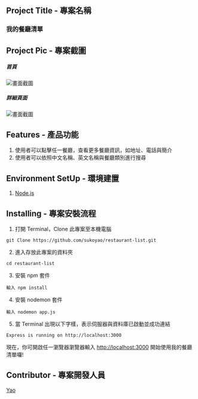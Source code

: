 ## Project Title - 專案名稱

 ### 我的餐廳清單 

## Project Pic - 專案截圖
##### 首頁
![畫面截圖](https://imgur.com/fmycxEv.png)

##### 詳細頁面
![畫面截圖](https://imgur.com/x1Cuw7h.png)

## Features - 產品功能

1. 使用者可以點擊任一餐廳，查看更多餐廳資訊，如地址、電話與簡介
2. 使用者可以依照中文名稱、英文名稱與餐廳類別進行搜尋

## Environment SetUp - 環境建置

1. [Node.js](https://nodejs.org/en/)

## Installing - 專案安裝流程

1. 打開 Terminal，Clone 此專案至本機電腦

```
git Clone https://github.com/sukoyao/restaurant-list.git
```

2. 進入存放此專案的資料夾

```
cd restaurant-list
```

3. 安裝 npm 套件

```
輸入 npm install
```

4. 安裝 nodemon 套件

```
輸入 nodemon app.js
```

5. 當 Terminal 出現以下字樣，表示伺服器與資料庫已啟動並成功連結

```
Express is running on http://localhost:3000
```

現在，你可開啟任一瀏覽器瀏覽器輸入 [http://localhost:3000](http://localhost:3000) 開始使用我的餐廳清單囉!

## Contributor - 專案開發人員

[Yao](https://github.com/sukoyao)